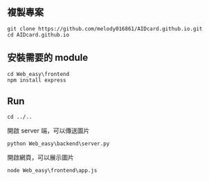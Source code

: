 ## 複製專案

```
git clone https://github.com/melody016861/AIDcard.github.io.git
cd AIDcard.github.io
```

## 安裝需要的 module 
```
cd Web_easy\frontend
npm install express
```

## Run

```
cd ../..
```

開啟 server 端，可以傳送圖片

```
python Web_easy\backend\server.py
```
開啟網頁，可以展示圖片
```
node Web_easy\frontend\app.js

```